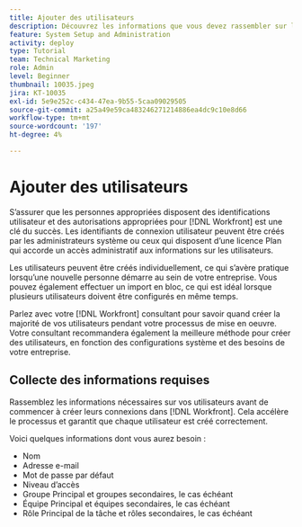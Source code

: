```yaml
---
title: Ajouter des utilisateurs
description: Découvrez les informations que vous devez rassembler sur les utilisateurs avant de créer des profils utilisateur.
feature: System Setup and Administration
activity: deploy
type: Tutorial
team: Technical Marketing
role: Admin
level: Beginner
thumbnail: 10035.jpeg
jira: KT-10035
exl-id: 5e9e252c-c434-47ea-9b55-5caa09029505
source-git-commit: a25a49e59ca483246271214886ea4dc9c10e8d66
workflow-type: tm+mt
source-wordcount: '197'
ht-degree: 4%

---
```


# Ajouter des utilisateurs

S’assurer que les personnes appropriées disposent des identifications utilisateur et des autorisations appropriées pour [!DNL Workfront] est une clé du succès. Les identifiants de connexion utilisateur peuvent être créés par les administrateurs système ou ceux qui disposent d’une licence Plan qui accorde un accès administratif aux informations sur les utilisateurs.

Les utilisateurs peuvent être créés individuellement, ce qui s’avère pratique lorsqu’une nouvelle personne démarre au sein de votre entreprise. Vous pouvez également effectuer un import en bloc, ce qui est idéal lorsque plusieurs utilisateurs doivent être configurés en même temps.

Parlez avec votre [!DNL Workfront] consultant pour savoir quand créer la majorité de vos utilisateurs pendant votre processus de mise en oeuvre. Votre consultant recommandera également la meilleure méthode pour créer des utilisateurs, en fonction des configurations système et des besoins de votre entreprise.

## Collecte des informations requises

Rassemblez les informations nécessaires sur vos utilisateurs avant de commencer à créer leurs connexions dans [!DNL Workfront]. Cela accélère le processus et garantit que chaque utilisateur est créé correctement.

Voici quelques informations dont vous aurez besoin :

* Nom
* Adresse e-mail
* Mot de passe par défaut
* Niveau d’accès
* Groupe Principal et groupes secondaires, le cas échéant
* Équipe Principal et équipes secondaires, le cas échéant
* Rôle Principal de la tâche et rôles secondaires, le cas échéant
